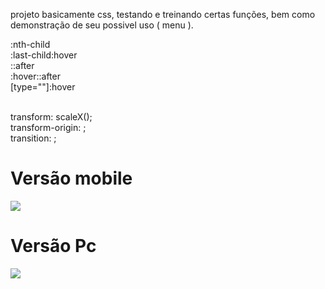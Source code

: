 
projeto basicamente css, testando e treinando certas funções, bem como demonstração de seu possivel uso ( menu ). 

:nth-child
<br>
:last-child:hover
<br>
::after
<br>
:hover::after
<br>
[type=""]:hover

<br>
transform: scaleX();
<br>
transform-origin: ;
<br>
transition: ;

<h1>Versão mobile</h1>
<img src="md/mobile">

<h1>Versão Pc</h1>
<img src="md/PC">